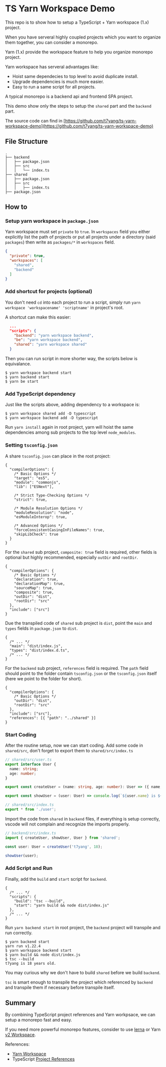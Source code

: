 # TS Yarn Workspace Demo

This repo is to show how to setup a TypeScript + Yarn workspace (1.x) project.

When you have serveral highly coupled projects which you want to organize them together, you can consider a monorepo.

Yarn (1.x) provide the workspace feature to help you organize monorepo project.

Yarn workspace has serveral advantages like:
- Hoist same dependecies to top level to avoid duplicate install.
- Upgrade dependencies is much more easier.
- Easy to run a same script for all projects.

A typical monorepo is a backend api and frontend SPA project.

This demo show only the steps to setup the `shared` part and the `backend` part.

The source code can find in [https://github.com/t7yang/ts-yarn-workspace-demo](https://github.com/t7yang/ts-yarn-workspace-demo)

## File Structure

```
.
├── backend
│   ├── package.json
│   ├── src
│   │   └── index.ts
├── shared
│   ├── package.json
│   ├── src
│   │   ├── index.ts
├── package.json
```

## How to

### Setup yarn workspace in `package.json`
Yarn workspace must set `private` to `true`. In `workspaces` field you either explicitly list the path of projects or put all projects under a directory (said `packages`) then write as `packages/*` in `workspaces` field.

```json
{
  "private": true,
  "workspaces": [
    "shared",
    "backend"
  ]
}
```

### Add shortcut for projects (optional)
You don't need `cd` into each project to run a script, simply run `yarn workspace 'workspacename' 'scriptname'` in project's root.

A shortcut can make this easier:

```json
  ...
  "scripts": {
    "backend": "yarn workspace backend",
    "be": "yarn workspace backend",
    "shared": "yarn workspace shared"
  }
```

Then you can run script in more shorter way, the scripts below is equivalance.

```
$ yarn workspace backend start
$ yarn backend start
$ yarn be start
```

### Add TypeScript dependency
Just like the scripts above, adding dependency to a workspace is:

```
$ yarn workspace shared add -D typescript
$ yarn workspace backend add -D typescript
```

Run `yarn install` again in root project, yarn will hoist the same dependencies among sub projects to the top level `node_modules`.

### Setting `tsconfig.json`
A share `tsconfig.json` can place in the root project:

```json5
{
  "compilerOptions": {
    /* Basic Options */
    "target": "es5",
    "module": "commonjs",
    "lib": ["ESNext"],

    /* Strict Type-Checking Options */
    "strict": true,

    /* Module Resolution Options */
    "moduleResolution": "node",
    "esModuleInterop": true,

    /* Advanced Options */
    "forceConsistentCasingInFileNames": true,
    "skipLibCheck": true
  }
}
```

For the `shared` sub project, `composite: true` field is required, other fields is optional but highly recommended, especially `outDir` and `rootDir`.

```json5
{
  "compilerOptions": {
    /* Basic Options */
    "declaration": true,
    "declarationMap": true,
    "sourceMap": true,
    "composite": true,
    "outDir": "dist",
    "rootDir": "src"
  },
  "include": ["src"]
}
```

Due the transpiled code of `shared` sub project is `dist`, point the `main` and `types` fields in `package.json` to `dist`.

```json5
{
  /* ... */
  "main": "dist/index.js",
  "types": "dist/index.d.ts",
  /* ... */
}
```

For the `backend` sub project, `references` field is required. The `path` field should point to the folder contain `tsconfig.json` or the `tsconfig.json` itself (here we point to the folder for short).

```json5
{
  "compilerOptions": {
    /* Basic Options */
    "outDir": "dist",
    "rootDir": "src"
  },
  "include": ["src"],
  "references": [{ "path": "../shared" }]
}
```

### Start Coding
After the routine setup, now we can start coding. Add some code in `shared/src`, don't forget to export them to `shared/src/index.ts`

```typescript
// shared/src/user.ts
export interface User {
  name: string;
  age: number;
}

export const createUser = (name: string, age: number): User => ({ name, age });

export const showUser = (user: User) => console.log(`${user.name} is ${user.age} years old.`);

// shared/src/index.ts
export * from './user';
```

Import the code from `shared` in `backend` files, if everything is setup correctly, vscode will not complain and recognize the imports properly.

```typescript
// backend/src/index.ts
import { createUser, showUser, User } from 'shared';

const user: User = createUser('t7yang', 18);

showUser(user);
```

### Add Script and Run
Finally, add the `build` and `start` script for `backend`.

```json5
{
  /* ... */
  "scripts": {
    "build": "tsc --build",
    "start": "yarn build && node dist/index.js"
  },
  /* ... */
}
```

Run `yarn backend start` in root project, the `backend` project will transpile and run correctly.

```
$ yarn backend start
yarn run v1.22.4
$ yarn workspace backend start
$ yarn build && node dist/index.js
$ tsc --build
t7yang is 18 years old.
```

You may curious why we don't have to build `shared` before we build `backend`.

`tsc` is smart enough to transpile the project which referenced by `backend` and transpile them if necessary before transpile itself.

## Summary
By combining TypeScript project references and Yarn workpsace, we can setup a monorepo fast and easy.

If you need more powerful monorepo features, consider to use [lerna](https://github.com/lerna/lerna) or Yarn [v2 Workspace](https://yarnpkg.com/features/workspaces).

References:
- [Yarn Workspace](https://classic.yarnpkg.com/en/docs/workspaces/)
- TypeScript [Project References](https://www.typescriptlang.org/docs/handbook/project-references.html)
